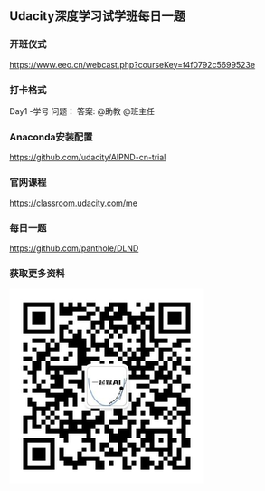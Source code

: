 ## Udacity深度学习试学班每日一题

### 开班仪式
https://www.eeo.cn/webcast.php?courseKey=f4f0792c5699523e

### 打卡格式
 Day1 -学号
 问题：
 答案:
 @助教 @班主任
 
### Anaconda安装配置
https://github.com/udacity/AIPND-cn-trial

### 官网课程
https://classroom.udacity.com/me

### 每日一题
https://github.com/panthole/DLND

### 获取更多资料
![微信公众号](./assets/qrcode.jpg)
